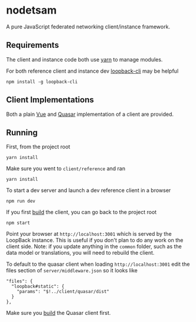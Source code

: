 # nodetsam
A pure JavaScript federated networking client/instance framework.

## Requirements

The client and instance code both use [yarn](https://yarnpkg.com/docs/install/) to manage
modules.

For both reference client and instance dev
[loopback-cli](https://loopback.io/doc/en/lb3/Command-line-tools.html) may be helpful

    npm install -g loopback-cli

## Client Implementations

Both a plain [Vue](client/reference) and [Quasar](client/quasar) implementation of a
client are provided.

## Running

First, from the project root

    yarn install

Make sure you went to `client/reference` and ran

    yarn install

To start a dev server and launch a dev reference client in a browser

    npm run dev

If you first [build](client/reference#building) the client, you can go back to the project
root

    npm start

Point your browser at `http://localhost:3001` which is served by the LoopBack instance.
This is useful if you don't plan to do any work on the client side. Note: if you update
anything in the `common` folder, such as the data model or translations, you will need to
rebuild the client.

To default to the quasar client when loading `http://localhost:3001` edit the files
section of `server/middleware.json` so it looks like

    "files": {
      "loopback#static": {
        "params": "$!../client/quasar/dist"
      }
    },

Make sure you [build](client/quasar#building) the Quasar client first.
